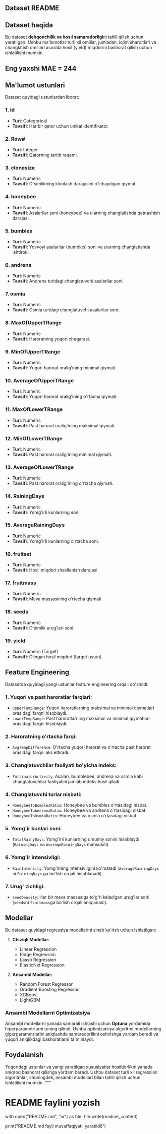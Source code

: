 ## Dataset README

## Dataset haqida
Bu dataset **dehqonchilik va hosil samaradorligi**ni tahlil qilish uchun yaratilgan. Ushbu ma'lumotlar turli xil omillar, jumladan, iqlim sharoitlari va changlatish omillari asosida hosil (yield) miqdorini bashorat qilish uchun ishlatilishi mumkin.

## Eng yaxshi MAE = 244

## Ma'lumot ustunlari
Dataset quyidagi ustunlardan iborat:

### 1. **id**
   - **Turi**: Categorical
   - **Tavsifi**: Har bir qator uchun unikal identifikator.

### 2. **Row#**
   - **Turi**: Integer
   - **Tavsifi**: Qatorning tartib raqami.

### 3. **clonesize**
   - **Turi**: Numeric
   - **Tavsifi**: O'simlikning klonlash darajasini o'lchaydigan qiymat.

### 4. **honeybee**
   - **Turi**: Numeric
   - **Tavsifi**: Asalarilar soni (honeybee) va ularning changlatishda qatnashish darajasi.

### 5. **bumbles**
   - **Turi**: Numeric
   - **Tavsifi**: Yovvoyi asalarilar (bumbles) soni va ularning changlatishda ishtiroki.

### 6. **andrena**
   - **Turi**: Numeric
   - **Tavsifi**: Andrena turidagi changlatuvchi asalarilar soni.

### 7. **osmia**
   - **Turi**: Numeric
   - **Tavsifi**: Osmia turidagi changlatuvchi asalarilar soni.

### 8. **MaxOfUpperTRange**
   - **Turi**: Numeric
   - **Tavsifi**: Haroratning yuqori chegarasi.

### 9. **MinOfUpperTRange**
   - **Turi**: Numeric
   - **Tavsifi**: Yuqori harorat oralig'ining minimal qiymati.

### 10. **AverageOfUpperTRange**
   - **Turi**: Numeric
   - **Tavsifi**: Yuqori harorat oralig'ining o'rtacha qiymati.

### 11. **MaxOfLowerTRange**
   - **Turi**: Numeric
   - **Tavsifi**: Past harorat oralig'ining maksimal qiymati.

### 12. **MinOfLowerTRange**
   - **Turi**: Numeric
   - **Tavsifi**: Past harorat oralig'ining minimal qiymati.

### 13. **AverageOfLowerTRange**
   - **Turi**: Numeric
   - **Tavsifi**: Past harorat oralig'ining o'rtacha qiymati.

### 14. **RainingDays**
   - **Turi**: Numeric
   - **Tavsifi**: Yomg'irli kunlarning soni.

### 15. **AverageRainingDays**
   - **Turi**: Numeric
   - **Tavsifi**: Yomg'irli kunlarning o'rtacha soni.

### 16. **fruitset**
   - **Turi**: Numeric
   - **Tavsifi**: Hosil miqdori shakllanish darajasi.

### 17. **fruitmass**
   - **Turi**: Numeric
   - **Tavsifi**: Meva massasining o'rtacha qiymati.

### 18. **seeds**
   - **Turi**: Numeric
   - **Tavsifi**: O'simlik urug'lari soni.

### 19. **yield**
   - **Turi**: Numeric (Target)
   - **Tavsifi**: Olingan hosil miqdori (target ustun).

## Feature Engineering
Datasetda quyidagi yangi ustunlar feature engineering orqali qo'shildi:

### 1. Yuqori va past haroratlar farqlari:
   - `UpperTempRange`: Yuqori haroratlarning maksimal va minimal qiymatlari orasidagi farqni hisoblaydi.
   - `LowerTempRange`: Past haroratlarning maksimal va minimal qiymatlari orasidagi farqni hisoblaydi.

### 2. Haroratning o'rtacha farqi:
   - `AvgTempDifference`: O'rtacha yuqori harorat va o'rtacha past harorat orasidagi farqni aks ettiradi.

### 3. Changlatuvchilar faoliyati bo'yicha indeks:
   - `PollinatorActivity`: Asalari, bumblebee, andrena va osmia kabi changlatuvchilar faoliyatini jamlab indeks hosil qiladi.

### 4. Changlatuvchi turlar nisbati:
   - `HoneybeeToBumblesRatio`: Honeybee va bumbles o'rtasidagi nisbat.
   - `HoneybeeToAndrenaRatio`: Honeybee va andrena o'rtasidagi nisbat.
   - `HoneybeeToOsmiaRatio`: Honeybee va osmia o'rtasidagi nisbat.

### 5. Yomg'ir kunlari soni:
   - `TotalRainyDays`: Yomg'irli kunlarning umumiy sonini hisoblaydi (`RainingDays` va `AverageRainingDays` mahsuloti).

### 6. Yomg'ir intensivligi:
   - `RainIntensity`: Yomg'irning intensivligini ko'rsatadi (`AverageRainingDays` ni `RainingDays` ga bo'lish orqali hisoblanadi).

### 7. Urug' zichligi:
   - `SeedDensity`: Har bir meva massasiga to'g'ri keladigan urug'lar soni (`seeds`ni `fruitmass`ga bo'lish orqali aniqlanadi).

## Modellar
Bu dataset quyidagi regressiya modellarini sinab ko'rish uchun ishlatilgan:

1. **Chiziqli Modellar:**
   - Linear Regression
   - Ridge Regression
   - Lasso Regression
   - ElasticNet Regression

2. **Ansambl Modellar:**
   - Random Forest Regressor
   - Gradient Boosting Regressor
   - XGBoost
   - LightGBM

### Ansambl Modellarni Optimizatsiya
Ansambl modellarni yanada samarali ishlashi uchun **Optuna** yordamida hiperparametrlarni tuning qilindi. Ushbu optimizatsiya algoritmi modellarning giperparametrlarini aniqlashda samaradorlikni oshirishga yordam beradi va yuqori aniqlikdagi bashoratlarni ta'minlaydi.

## Foydalanish
Yuqoridagi ustunlar va yangi yaratilgan xususiyatlar hosildorlikni yanada aniqroq bashorat qilishga yordam beradi. Ushbu dataset turli xil regression algoritmlar, shuningdek, ansambl modellari bilan tahlil qilish uchun ishlatilishi mumkin.
"""

# README faylini yozish
with open("README.md", "w") as file:
    file.write(readme_content)

print("README.md fayli muvaffaqiyatli yaratildi!")
